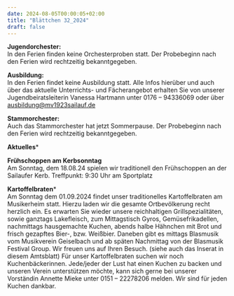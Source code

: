 ```yaml
---
date: 2024-08-05T00:00:05+02:00
title: "Blättchen 32_2024"
draft: false
---
```



**Jugendorchester:**  
In den Ferien finden keine Orchesterproben statt. Der Probebeginn nach den Ferien wird rechtzeitig bekanntgegeben. 


**Ausbildung:**  
In den Ferien findet keine Ausbildung statt.
Alle Infos hierüber und auch über das aktuelle Unterrichts- und Fächerangebot erhalten Sie von unserer Jugendbeiratsleiterin Vanessa Hartmann unter 0176 – 94336069 oder 
über 
ausbildung@mv1923sailauf.de


**Stammorchester:**  
Auch das Stammorchester hat jetzt Sommerpause. Der Probebeginn nach den Ferien wird rechtzeitig bekanntgegeben. 

**Aktuelles***  


**Frühschoppen am Kerbsonntag**  
Am Sonntag, dem 18.08.24 spielen wir traditionell den Frühschoppen an der Sailaufer Kerb. Treffpunkt: 9:30 Uhr am Sportplatz

**Kartoffelbraten***  
Am Sonntag dem 01.09.2024 findet unser traditionelles Kartoffelbraten am Musikerheim statt. 
Hierzu laden wir die gesamte Ortbevölkerung recht herzlich ein. Es erwarten Sie wieder unsere reichhaltigen Grillspezialitäten, sowie ganztags Lakefleisch, zum Mittagstisch Gyros, Gemüsefrikadellen, nachmittags hausgemachte Kuchen, abends halbe Hähnchen mit Brot und frisch gezapftes Bier-, bzw. Weißbier.
Daneben gibt es mittags Blasmusik vom Musikverein Geiselbach und ab späten Nachmittag von der Blasmusik Festival Group. Wir freuen uns auf Ihren Besuch. (siehe auch das Inserat in diesem Amtsblatt) 
Für unser Kartoffelbraten suchen wir noch Kuchenbäckerinnen. Jede/jeder der Lust hat einen Kuchen zu backen und unseren Verein unterstützen möchte, kann sich gerne bei unserer Vorständin Annette Mieke unter 0151 – 22278206 melden. Wir sind für jeden Kuchen dankbar.
